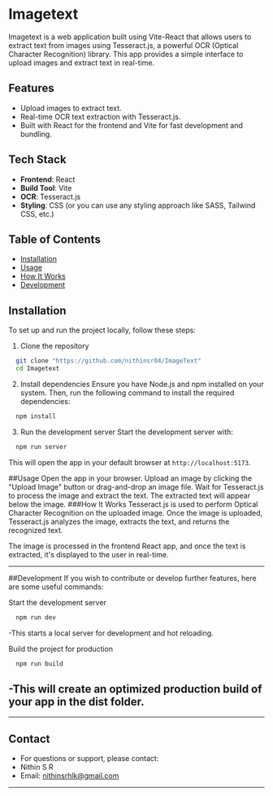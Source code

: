 # Imagetext

Imagetext is a web application built using Vite-React that allows users to extract text from images using Tesseract.js, a powerful OCR (Optical Character Recognition) library. This app provides a simple interface to upload images and extract text in real-time.

## Features
- Upload images to extract text.
- Real-time OCR text extraction with Tesseract.js.
- Built with React for the frontend and Vite for fast development and bundling.

## Tech Stack
- **Frontend**: React
- **Build Tool**: Vite
- **OCR**: Tesseract.js
- **Styling**: CSS (or you can use any styling approach like SASS, Tailwind CSS, etc.)

## Table of Contents
- [Installation](#installation)
- [Usage](#usage)
- [How It Works](#how-it-works)
- [Development](#development)

## Installation

To set up and run the project locally, follow these steps:

1. Clone the repository
```bash
  git clone "https://github.com/nithinsr04/ImageText"
  cd Imagetext
```

2. Install dependencies
Ensure you have Node.js and npm installed on your system. Then, run the following command to install the required dependencies:
```bash
  npm install
```

3. Run the development server
Start the development server with:
```bash
  npm run server
```
This will open the app in your default browser at ```http://localhost:5173```.

##Usage
Open the app in your browser.
Upload an image by clicking the "Upload Image" button or drag-and-drop an image file.
Wait for Tesseract.js to process the image and extract the text.
The extracted text will appear below the image.
###How It Works
Tesseract.js is used to perform Optical Character Recognition on the uploaded image. Once the image is uploaded, Tesseract.js analyzes the image, extracts the text, and returns the recognized text.

The image is processed in the frontend React app, and once the text is extracted, it's displayed to the user in real-time.

---
##Development
If you wish to contribute or develop further features, here are some useful commands:

Start the development server
```bash
  npm run dev
```
-This starts a local server for development and hot reloading.

Build the project for production
```bash
  npm run build
```
-This will create an optimized production build of your app in the dist folder.
---
---
## Contact
- For questions or support, please contact:
- Nithin S R
- Email: nithinsrhlk@gmail.com

---
